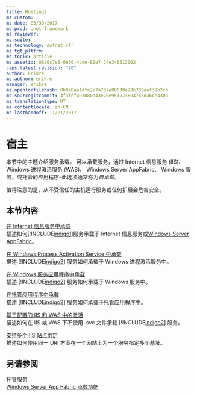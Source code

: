 ```yaml
---
title: Hosting2
ms.custom: 
ms.date: 03/30/2017
ms.prod: .net-framework
ms.reviewer: 
ms.suite: 
ms.technology: dotnet-clr
ms.tgt_pltfrm: 
ms.topic: article
ms.assetid: 0820c7e5-0b50-4cde-80e7-74e346513002
caps.latest.revision: "20"
author: Erikre
ms.author: erikre
manager: erikre
ms.openlocfilehash: 8b0e8aa1dfe2e7a737e88530a206739eef39b2cb
ms.sourcegitcommit: 4f3fef493080a43e70e951223894768d36ce430a
ms.translationtype: MT
ms.contentlocale: zh-CN
ms.lasthandoff: 11/21/2017
---
```

# <a name="hosting"></a>宿主
本节中的主题介绍服务承载。 可以承载服务，通过 Internet 信息服务 (IIS)、 Windows 进程激活服务 (WAS)、 Windows Server AppFabric、 Windows 服务，或托管的应用程序-此选项通常称为*自承载*。  
  
 值得注意的是，从不受信任的主机运行服务或任何扩展会危害安全。  
  
## <a name="in-this-section"></a>本节内容  
 [在 Internet 信息服务中承载](../../../../docs/framework/wcf/feature-details/hosting-in-internet-information-services.md)  
 描述如何[!INCLUDE[indigo1](../../../../includes/indigo1-md.md)]服务承载于 Internet 信息服务或[Windows Server AppFabric](http://go.microsoft.com/fwlink/?LinkId=196496)。  
  
 [在 Windows Process Activation Service 中承载](../../../../docs/framework/wcf/feature-details/hosting-in-windows-process-activation-service.md)  
 描述 [!INCLUDE[indigo2](../../../../includes/indigo2-md.md)] 服务如何承载于 Windows 进程激活服务中。  
  
 [在 Windows 服务应用程序中承载](../../../../docs/framework/wcf/feature-details/hosting-in-a-windows-service-application.md)  
 描述 [!INCLUDE[indigo2](../../../../includes/indigo2-md.md)] 服务如何承载于 Windows 服务中。  
  
 [在托管应用程序中承载](../../../../docs/framework/wcf/feature-details/hosting-in-a-managed-application.md)  
 描述 [!INCLUDE[indigo2](../../../../includes/indigo2-md.md)] 服务如何承载于托管应用程序中。  
  
 [基于配置的 IIS 和 WAS 中的激活](../../../../docs/framework/wcf/feature-details/configuration-based-activation-in-iis-and-was.md)  
 描述如何在 IIS 或 WAS 下不使用 .svc 文件承载 [!INCLUDE[indigo2](../../../../includes/indigo2-md.md)] 服务。  
  
 [支持多个 IIS 站点绑定](../../../../docs/framework/wcf/feature-details/supporting-multiple-iis-site-bindings.md)  
 描述如何使用同一 URI 方案在一个网站上为一个服务指定多个基址。  
  
## <a name="see-also"></a>另请参阅  
 [托管服务](../../../../docs/framework/wcf/hosting-services.md)  
 [Windows Server App Fabric 承载功能](http://go.microsoft.com/fwlink/?LinkId=201276)
